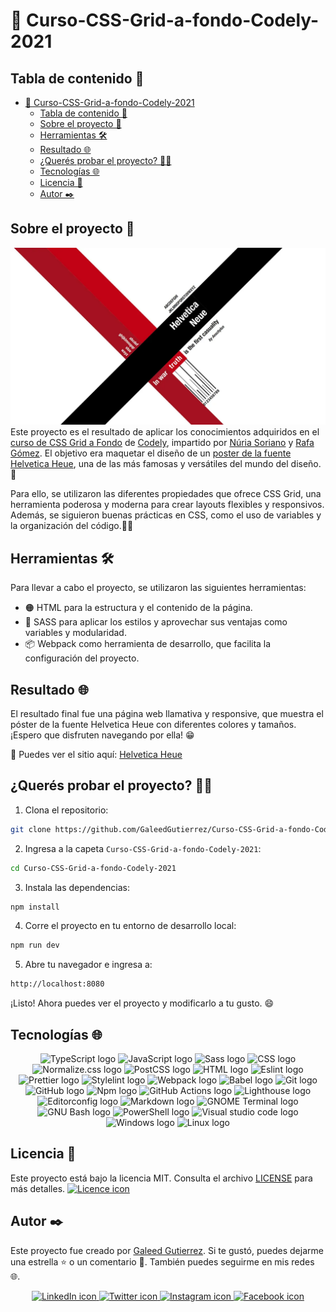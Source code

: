 # 🧩 Curso-CSS-Grid-a-fondo-Codely-2021

## Tabla de contenido 📖

- [🧩 Curso-CSS-Grid-a-fondo-Codely-2021](#-curso-css-grid-a-fondo-codely-2021)
  - [Tabla de contenido 📖](#tabla-de-contenido-)
  - [Sobre el proyecto 🚀](#sobre-el-proyecto-)
  - [Herramientas 🛠️](#herramientas-️)
  - [Resultado 🌐](#resultado-)
  - [¿Querés probar el proyecto? 👨‍💻](#querés-probar-el-proyecto-)
  - [Tecnologías 🌐](#tecnologías-)
  - [Licencia 📄](#licencia-)
  - [Autor ✒️](#autor-️)

## Sobre el proyecto 🚀

[![Imagen del proyecto](./assets/images/helvetica-neue-css-gird-codely.webp "Imagen del proyecto")](https://galeedgutierrez.com/Curso-CSS-Grid-a-fondo-Codely-2021/ "Imagen del proyecto")
Este proyecto es el resultado de aplicar los conocimientos adquiridos en el [curso de CSS Grid a Fondo](https://pro.codely.com/library/css-grid-a-fondo-126731/307888/about/ "curso de CSS Grid a Fondo") de [Codely](https://codely.com/ "Codely"), impartido por [Núria Soriano](https://twitter.com/nuria_codes "Núria Soriano") y [Rafa Gómez](https://twitter.com/rafaoe "Rafa Gómez"). El objetivo era maquetar el diseño de un [poster de la fuente Helvetica Heue](https://www.webdesignfact.com/2012/05/awesome-typographic-posters.html "poster de la fuente Helvetica Heue"), una de las más famosas y versátiles del mundo del diseño. 🚀

Para ello, se utilizaron las diferentes propiedades que ofrece CSS Grid, una herramienta poderosa y moderna para crear layouts flexibles y responsivos. Además, se siguieron buenas prácticas en CSS, como el uso de variables y la organización del código.🧑‍💻

## Herramientas 🛠️

Para llevar a cabo el proyecto, se utilizaron las siguientes herramientas:

- 🟠 HTML para la estructura y el contenido de la página.
- 🌸 SASS para aplicar los estilos y aprovechar sus ventajas como variables y modularidad.
- 📦 Webpack como herramienta de desarrollo, que facilita la configuración del proyecto.

## Resultado 🌐

El resultado final fue una página web llamativa y responsive, que muestra el póster de la fuente Helvetica Heue con diferentes colores y tamaños. ¡Espero que disfruten navegando por ella! 😁

🚀 Puedes ver el sitio aquí: [Helvetica Heue](https://galeedgutierrez.com/Curso-CSS-Grid-a-fondo-Codely-2021/ "Helvetica Heue")

## ¿Querés probar el proyecto? 👨‍💻

1. Clona el repositorio:

```bash
git clone https://github.com/GaleedGutierrez/Curso-CSS-Grid-a-fondo-Codely-2021.git
```

2. Ingresa a la capeta `Curso-CSS-Grid-a-fondo-Codely-2021`:

```bash
cd Curso-CSS-Grid-a-fondo-Codely-2021
```

3. Instala las dependencias:

```bash
npm install
```

4. Corre el proyecto en tu entorno de desarrollo local:

```bash
npm run dev
```

5. Abre tu navegador e ingresa a:

```bash
http://localhost:8080
```

¡Listo! Ahora puedes ver el proyecto y modificarlo a tu gusto. 😄

## Tecnologías 🌐

<div align="center">
 <img src="https://img.shields.io/badge/typescript-%23007ACC.svg?style=for-the-badge&logo=typescript&logoColor=white" alt="TypeScript logo">
 <img src="https://img.shields.io/static/v1?style=for-the-badge&message=JavaScript&color=F7DF1E&logo=JavaScript&logoColor=000&label=" alt="JavaScript logo">
 <img src="https://img.shields.io/badge/SASS-hotpink.svg?style=for-the-badge&logo=SASS&logoColor=white" alt="Sass logo">
 <img src="https://img.shields.io/static/v1?style=for-the-badge&message=CSS3&color=1572B6&logo=CSS3&logoColor=FFFFFF&label=" alt="CSS logo">
 <img src="https://img.shields.io/static/v1?style=for-the-badge&message=Normalize.css&color=E3695F&logo=Normalize.css&logoColor=FFFFFF&label=" alt="Normalize.css logo">
 <img src="https://img.shields.io/static/v1?style=for-the-badge&message=PostCSS&color=DD3A0A&logo=PostCSS&logoColor=FFFFFF&label=" alt="PostCSS logo">
 <img src="https://img.shields.io/badge/html5-%23E34F26.svg?style=for-the-badge&logo=html5&logoColor=white" alt="HTML logo">
 <img src="https://img.shields.io/badge/ESLint-4B3263?style=for-the-badge&logo=eslint&logoColor=white" alt="Eslint logo">
 <img src="https://img.shields.io/static/v1?style=for-the-badge&message=Prettier&color=1a2b34&logo=Prettier&logoColor=F7B93E&label=" alt="Prettier logo">
 <img src="https://img.shields.io/static/v1?style=for-the-badge&message=stylelint&color=263238&logo=stylelint&logoColor=FFFFFF&label=" alt="Stylelint logo">
 <img src="https://img.shields.io/static/v1?style=for-the-badge&message=Webpack&color=222222&logo=Webpack&logoColor=8DD6F9&label=" alt="Webpack logo">
 <img src="https://img.shields.io/static/v1?style=for-the-badge&message=Babel&color=222222&logo=Babel&logoColor=F9DC3E&label=" alt="Babel logo">
 <img src="https://img.shields.io/badge/git-%23F05033.svg?style=for-the-badge&logo=git&logoColor=white" alt="Git logo">
 <img src="https://img.shields.io/badge/github-%23121011.svg?style=for-the-badge&logo=github&logoColor=white" alt="GitHub logo">
 <img src="https://img.shields.io/badge/NPM-%23CB3837.svg?style=for-the-badge&logo=npm&logoColor=white" alt="Npm logo">
 <img src="https://img.shields.io/static/v1?style=for-the-badge&message=GitHub+Actions&color=2088FF&logo=GitHub+Actions&logoColor=FFFFFF&label=" alt="GitHub Actions logo">
 <img src="https://img.shields.io/static/v1?style=for-the-badge&message=Lighthouse&color=F44B21&logo=Lighthouse&logoColor=FFFFFF&label=" alt="Lighthouse logo">
 <img src="https://img.shields.io/static/v1?style=for-the-badge&message=EditorConfig&color=e0efef&logo=EditorConfig&logoColor=000&label=" alt="Editorconfig logo">
 <img src="https://img.shields.io/static/v1?style=for-the-badge&message=Markdown&color=000000&logo=Markdown&logoColor=FFFFFF&label=" alt="Markdown logo">
 <img src="https://img.shields.io/static/v1?style=for-the-badge&message=GNOME+Terminal&color=241F31&logo=GNOME+Terminal&logoColor=FFFFFF&label=" alt="GNOME Terminal logo">
 <img src="https://img.shields.io/static/v1?style=for-the-badge&message=GNU+Bash&color=4EAA25&logo=GNU+Bash&logoColor=FFFFFF&label=" alt="GNU Bash logo">
 <img src="https://img.shields.io/static/v1?style=for-the-badge&message=PowerShell&color=5391FE&logo=PowerShell&logoColor=FFFFFF&label=" alt="PowerShell logo">
 <img src="https://img.shields.io/badge/Visual%20Studio%20Code-0078d7.svg?style=for-the-badge&logo=visual-studio-code&logoColor=white" alt="Visual studio code logo">
 <img src="https://img.shields.io/static/v1?style=for-the-badge&message=Windows&color=0078D6&logo=Windows&logoColor=FFFFFF&label=" alt="Windows logo">
 <img src="https://img.shields.io/static/v1?style=for-the-badge&message=Linux&color=f9e46e&logo=Linux&logoColor=000&label=" alt="Linux logo">
</div>

## Licencia 📄

Este proyecto está bajo la licencia MIT. Consulta el archivo [LICENSE](https://github.com/GaleedGutierrez/Curso-CSS-Grid-a-fondo-Codely-2021/blob/main/LICENSE) para más detalles.
<a href="https://github.com/GaleedGutierrez/Curso-CSS-Grid-a-fondo-Codely-2021/blob/main/LICENSE">
    <img src="https://img.shields.io/badge/MIT-ff2828?style=for-the-badge&label=License&link=https%3A%2F%2Fgithub.com%2FGaleedGutierrez%2FCurso-de-Accesibilidad-Web-2019%2Fblob%2Fmain%2FLICENSE" alt="Licence icon">
</a>

## Autor ✒️

Este proyecto fue creado por [Galeed Gutierrez](https://galeedgutierrez.com/). Si te gustó, puedes dejarme una estrella ⭐ o un comentario 💬. También puedes seguirme en mis redes 🌐.

<div align="center">
    <a href="https://www.linkedin.com/in/galeedgutierrez/">
        <img src="https://img.shields.io/badge/LinkedIn-0077B5?style=for-the-badge&logo=linkedin&logoColor=white" alt="LinkedIn icon">
    </a>
    <a href="https://twitter.com/GutierrezGaleed">
        <img src="https://img.shields.io/badge/Twitter-1DA1F2?style=for-the-badge&logo=twitter&logoColor=white" alt="Twitter icon">
    </a>
    <a href="https://www.instagram.com/galeedgutierrez/">
        <img src="https://img.shields.io/badge/Instagram-E4405F?style=for-the-badge&logo=instagram&logoColor=white" alt="Instagram icon">
    </a>
    <a href="https://www.facebook.com/GaleedGutierrez">
        <img src="https://img.shields.io/badge/Facebook-1877F2?style=for-the-badge&logo=facebook&logoColor=white" alt="Facebook icon">
    </a>
</div>
